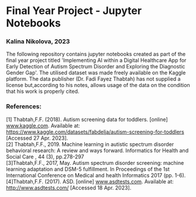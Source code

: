 # Final Year Project - Jupyter Notebooks
### Kalina Nikolova, 2023

The following repository contains jupyter notebooks created as part of the final year project titled 'Implementing AI within a Digital Healthcare App for Early Detection of Autism Spectrum Disorder and Exploring the Diagnostic Gender Gap'.
The utilised dataset was made freely available on the Kaggle platform. The data publisher (Dr. Fadi Fayez Thabtah) has not supplied a license but,according to his notes, allows usage of the data on the condition that his work is properly cited.

### References:
\[1\] Thabtah,F.F. (2018). Autism screening data for toddlers.
 [online] www.kaggle.com. Available at: 
https://www.kaggle.com/datasets/fabdelja/autism-screening-for-toddlers 
[Accessed 27 Apr. 2023].‌\
[2] Thabtah,F.F., 2019. Machine learning in autistic spectrum disorder behavioral research: A review and ways forward. Informatics for Health and Social Care
, 44
(3), pp.278-297\
[3]Thabtah,F.F., 2017, May. Autism spectrum disorder screening: machine learning adaptation and DSM-5 fulfillment. In Proceedings of the 1st International Conference on Medical and health Informatics 2017
 (pp. 1-6).\
[4]Thabtah,F.F. (2017). ASD. [online] www.asdtests.com. Available at: http://www.asdtests.com/ [Accessed 18 Apr. 2023].
